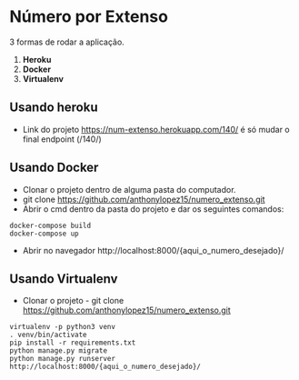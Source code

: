 # Número por Extenso
3 formas de rodar a aplicação.
1. **Heroku**
2. **Docker**
3. **Virtualenv**

## Usando heroku
* Link do projeto https://num-extenso.herokuapp.com/140/ é só mudar o final endpoint (/140/)

## Usando Docker
* Clonar o projeto dentro de alguma pasta do computador.
* git clone https://github.com/anthonylopez15/numero_extenso.git
* Abrir o cmd dentro da pasta do projeto e dar os seguintes comandos:
```
docker-compose build
docker-compose up
```
* Abrir no navegador http://localhost:8000/{aqui_o_numero_desejado}/
## Usando Virtualenv
* Clonar o projeto - git clone https://github.com/anthonylopez15/numero_extenso.git
```
virtualenv -p python3 venv
. venv/bin/activate
pip install -r requirements.txt
python manage.py migrate
python manage.py runserver
http://localhost:8000/{aqui_o_numero_desejado}/
```
